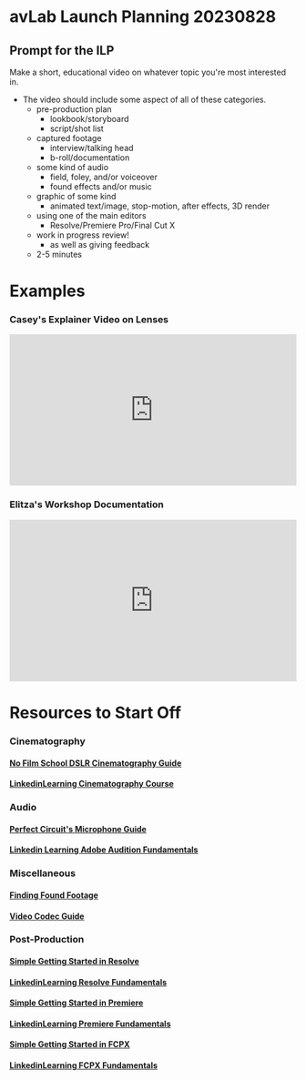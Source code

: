 # avLab Launch Planning 20230828

## Prompt for the ILP
Make a short, educational video on whatever topic you're most interested in. 

- The video should include some aspect of all of these categories. 
	- pre-production plan
		- lookbook/storyboard
		- script/shot list
	- captured footage
		- interview/talking head
		- b-roll/documentation
	- some kind of audio
		- field, foley, and/or voiceover
		- found effects and/or music
	- graphic of some kind
		- animated text/image, stop-motion, after effects, 3D render
	- using one of the main editors 
		- Resolve/Premiere Pro/Final Cut X
	- work in progress review!
		- as well as giving feedback
	- 2-5 minutes

# Examples
### Casey's Explainer Video on Lenses
<div style="padding:52.73% 0 0 0;position:relative;"><iframe src="https://player.vimeo.com/video/858745708?badge=0&amp;autopause=0&amp;player_id=0&amp;app_id=58479" frameborder="0" allow="autoplay; fullscreen; picture-in-picture" style="position:absolute;top:0;left:0;width:100%;height:100%;" title="avLab_ilp-CC_20230811"></iframe></div><script src="https://player.vimeo.com/api/player.js"></script>

### Elitza's Workshop Documentation 

<div style="padding:56.25% 0 0 0;position:relative;"><iframe src="https://player.vimeo.com/video/858744940?badge=0&amp;autopause=0&amp;player_id=0&amp;app_id=58479" frameborder="0" allow="autoplay; fullscreen; picture-in-picture" style="position:absolute;top:0;left:0;width:100%;height:100%;" title="avLab-Montage"></iframe></div><script src="https://player.vimeo.com/api/player.js"></script>

# Resources to Start Off

### Cinematography

#### [No Film School DSLR Cinematography Guide](https://laney.edu/media/wp-content/uploads/sites/53/2012/10/DSLR_Cinematography_Guide.pdf)

#### [LinkedinLearning Cinematography Course](https://www.linkedin.com/learning/learning-cinematography-1-narrative-fundamentals/welcome?u=2194065)

### Audio 

#### [Perfect Circuit's Microphone Guide](https://www.perfectcircuit.com/signal/microphone-types-explained?gclid=EAIaIQobChMI7N-P3aybgQMVrUVyCh3kGAj2EAAYBCAAEgKH4_D_BwE)

#### [Linkedin Learning Adobe Audition Fundamentals](https://www.linkedin.com/learning/audition-essential-training/touring-the-audition-interface?u=2194065)

### Miscellaneous

#### [Finding Found Footage](https://resources.learninglab.xyz/simple/people/casey-c/Found-and-archival-footage)

#### [Video Codec Guide](https://resources.learninglab.xyz/simple/people/casey-c/videoCompression-codecs)

### Post-Production

#### [Simple Getting Started in Resolve](https://resources.learninglab.xyz/simple/people/casey-c/Resolve-getStarted)

#### [LinkedinLearning Resolve Fundamentals](https://www.linkedin.com/learning/davinci-resolve-fundamentals/learning-davinci-resolve?u=2194065)

#### [Simple Getting Started in Premiere](https://resources.learninglab.xyz/simple/people/casey-c/Premiere-getStarted)

#### [LinkedinLearning Premiere Fundamentals](https://www.linkedin.com/learning/premiere-pro-2022-essential-training/getting-started-with-premiere-pro?u=2194065)

#### [Simple Getting Started in FCPX](https://resources.learninglab.xyz/simple/people/casey-c/FCPX-getStarted)

#### [LinkedinLearning FCPX Fundamentals](https://www.linkedin.com/learning/final-cut-pro-essential-training-14866621/final-cut-pro?u=2194065)


